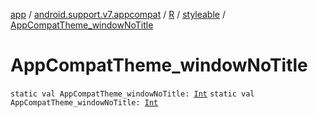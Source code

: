 [app](../../../index.md) / [android.support.v7.appcompat](../../index.md) / [R](../index.md) / [styleable](index.md) / [AppCompatTheme_windowNoTitle](./-app-compat-theme_window-no-title.md)

# AppCompatTheme_windowNoTitle

`static val AppCompatTheme_windowNoTitle: `[`Int`](https://kotlinlang.org/api/latest/jvm/stdlib/kotlin/-int/index.html)
`static val AppCompatTheme_windowNoTitle: `[`Int`](https://kotlinlang.org/api/latest/jvm/stdlib/kotlin/-int/index.html)